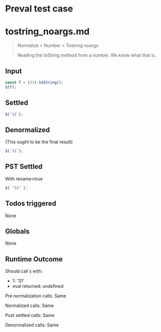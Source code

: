 # Preval test case

# tostring_noargs.md

> Normalize > Number > Tostring noargs
>
> Reading the toString method from a number. We know what that is.

## Input

`````js filename=intro
const f = (31).toString();
$(f);
`````


## Settled


`````js filename=intro
$(`31`);
`````


## Denormalized
(This ought to be the final result)

`````js filename=intro
$(`31`);
`````


## PST Settled
With rename=true

`````js filename=intro
$( "31" );
`````


## Todos triggered


None


## Globals


None


## Runtime Outcome


Should call `$` with:
 - 1: '31'
 - eval returned: undefined

Pre normalization calls: Same

Normalized calls: Same

Post settled calls: Same

Denormalized calls: Same

